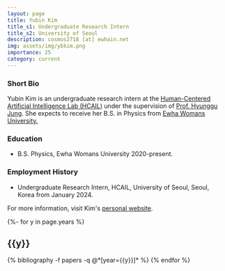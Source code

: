 ```yaml
---
layout: page
title: Yubin Kim
title_s1: Undergraduate Research Intern
title_s2: University of Seoul
description: cosmos2718 [at] ewhain.net
img: assets/img/ybkim.png
importance: 25
category: current
---
```


### Short Bio
<p>Yubin Kim is an undergraduate research intern at the <a href="http://hcail.github.io">Human-Centered Artificial Intelligence Lab (HCAIL)</a> under the supervision of <a href="http://hyunggujung.com">Prof. Hyunggu Jung</a>.
She expects to receive her B.S. in Physics from <a href="https://www.ewha.ac.kr/">Ewha Womans University.</a></p>

### Education
<ul>
<li> B.S. Physics, Ewha Womans University 2020-present.
</li>
</ul>

### Employment History
<ul>
<li>Undergraduate Research Intern, HCAIL, University of Seoul, Seoul, Korea from January 2024.
</li>
</ul>

For more information, visit Kim's [personal website](https://cosmos2718.github.io/Kimyubin/).

<!-- _pages/publications.md -->
<div class="publications">

{%- for y in page.years %}
  <h2 class="year">{{y}}</h2>
  {% bibliography -f papers -q @*[year={{y}}]* %}
{% endfor %}

</div>
